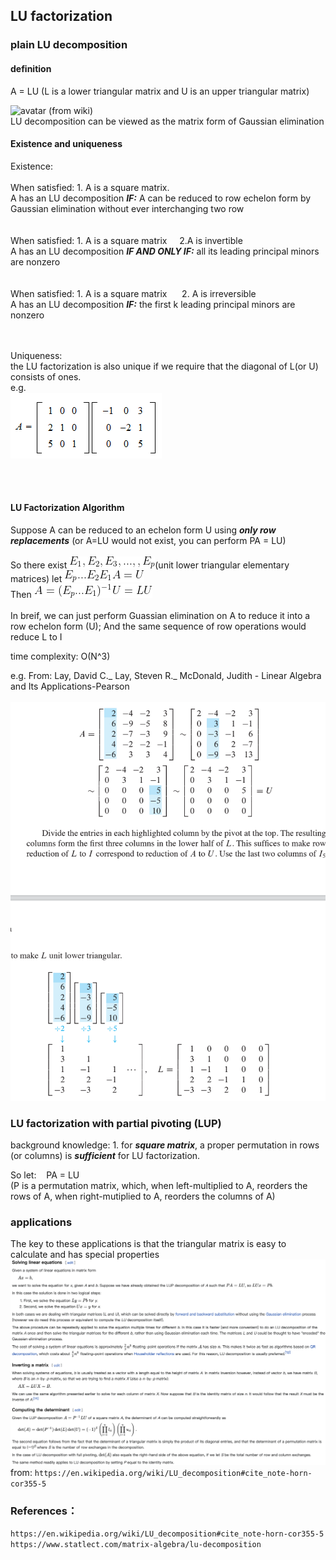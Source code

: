 ## LU factorization

### plain LU decomposition

#### definition

A = LU (L is a lower triangular matrix and U is an upper triangular matrix)

![avatar](https://wikimedia.org/api/rest_v1/media/math/render/svg/d536704df4f1374607bef1519ce452a28ea4a03a)
(from wiki)  
LU decomposition can be viewed as the matrix form of Gaussian elimination

#### Existence and uniqueness

Existence:   <br /> <br />
When satisfied: 1. A is a square matrix.  
A has an LU decomposition _**IF:**_ A can be reduced to row echelon form by Gaussian elimination without ever interchanging two row
 <br /> <br /> <br />
When satisfied: 1. A is a square matrix &nbsp;&nbsp;&nbsp;&nbsp;2.A is invertible      
A has an LU decomposition _**IF AND ONLY IF:**_ all its leading principal minors are nonzero
 <br /> <br /> <br />
When satisfied: 1. A is a square matrix &nbsp;&nbsp;&nbsp;&nbsp; 2. A is irreversible   
A has an LU decomposition **_IF:_** the first k leading principal minors are nonzero
 <br /> <br /> <br />

Uniqueness:  
the LU factorization is also unique if we require that the diagonal of L(or U) consists of ones.   
e.g.   
![](./res/lu-decomposition__13.png)

<br /> <br />

#### LU Factorization Algorithm

Suppose A can be reduced to an echelon form U using **_only row replacements_** (or A=LU would not exist, you can perform PA = LU)<br/><br/>
So there exist ![](./res/1.gif)(unit lower triangular elementary matrices) let ![](./res/2.gif)<br/>
Then ![](./res/3.gif)<br/><br/>
In breif, we can just perform Guassian elimination on A to reduce it into a row echelon form (U); And the same sequence of row operations would reduce L to I 

time complexity: O(N^3)



e.g. From: Lay, David C._ Lay, Steven R._ McDonald, Judith - Linear Algebra and Its Applications-Pearson<br/><br/>
![](./res/LUexample.png)

### LU factorization with partial pivoting (LUP)

background knowledge: 1. for _**square matrix**_, a proper permutation in rows (or columns) is **_sufficient_** for LU factorization.<br/>

So let:&nbsp;&nbsp;&nbsp; PA = LU  
(P is a permutation matrix, which, when left-multiplied to A, reorders the rows of A, when right-mutiplied to A, reorders the columns of A)
<br/>

### applications

The key to these applications is that the triangular matrix is easy to calculate and has special properties
![](./res/wiki.png)
from: `https://en.wikipedia.org/wiki/LU_decomposition#cite_note-horn-cor355-5`

### References：  

`https://en.wikipedia.org/wiki/LU_decomposition#cite_note-horn-cor355-5 `
`https://www.statlect.com/matrix-algebra/lu-decomposition`